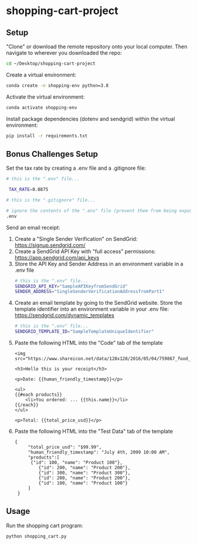 # shopping-cart-project

## Setup

"Clone" or download the remote repository onto your local computer. Then navigate to wherever you downloaded the repo:

```sh
cd ~/Desktop/shopping-cart-project
```

Create a virtual environment:

```sh
conda create -n shopping-env python=3.8
```

Activate the virtual environment:

```sh
conda activate shopping-env
```

Install package dependencies (dotenv and sendgrid) within the virtual environment:

```sh
pip install -r requirements.txt
```

## Bonus Challenges Setup

Set the tax rate by creating a .env file and a .gitignore file:
```sh
# this is the ".env" file...

 TAX_RATE=0.0875
```
```sh
# this is the ".gitignore" file...

# ignore the contents of the ".env" file (prevent them from being exposed on GitHub):
.env
```

Send an email receipt:
1. Create a "Single Sender Verification" on SendGrid:
   https://signup.sendgrid.com/
2. Create a SendGrid API Key with "full access" permissions:
    https://app.sendgrid.com/api_keys
3. Store the API Key and Sender Address in an environment variable in a .env file
    ```sh
    # this is the ".env" file...
    SENDGRID_API_KEY="SampleAPIKeyfromSendGrid"
    SENDER_ADDRESS="SingleSenderVerificationAddressfromPart1"
    ```
4. Create an email template by going to the SendGrid website. Store the template identifier into an environment variable in your .env file:
    https://sendgrid.com/dynamic_templates
    ```sh
    # this is the ".env" file...
    SENDGRID_TEMPLATE_ID="SampleTemplateUniqueIdentifier"
    ```
5. Paste the following HTML into the "Code" tab of the template
    ```
    <img src="https://www.shareicon.net/data/128x128/2016/05/04/759867_food_512x512.png">

    <h3>Hello this is your receipt</h3>

    <p>Date: {{human_friendly_timestamp}}</p>

    <ul>
    {{#each products}}
	    <li>You ordered: ... {{this.name}}</li>
    {{/each}}
    </ul>

    <p>Total: {{total_price_usd}}</p>
    ```
6. Paste the following HTML into the "Test Data" tab of the template
   ```
   {
        "total_price_usd": "$99.99",
        "human_friendly_timestamp": "July 4th, 2099 10:00 AM",
        "products":[
         {"id": 100, "name": "Product 100"},
            {"id": 200, "name": "Product 200"},
            {"id": 300, "name": "Product 300"},
            {"id": 200, "name": "Product 200"},
            {"id": 100, "name": "Product 100"}
        ]
    }
    ```
## Usage

Run the shopping cart program:
```sh
python shopping_cart.py
```
